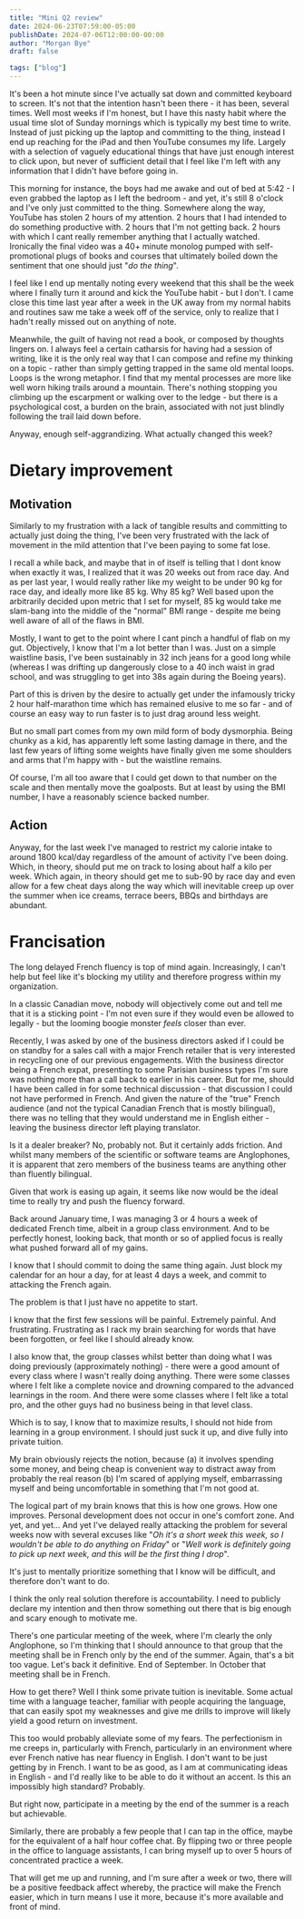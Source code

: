 ```yaml
---
title: "Mini Q2 review"
date: 2024-06-23T07:59:00-05:00
publishDate: 2024-07-06T12:00:00-00:00
author: "Morgan Bye"
draft: false

tags: ["blog"]
---
```


It's been a hot minute since I've actually sat down and committed keyboard to screen. It's not that the intention hasn't been there - it has been, several times. Well most weeks if I'm honest, but I have this nasty habit where the usual time slot of Sunday mornings which is typically my best time to write. Instead of just picking up the laptop and committing to the thing, instead I end up reaching for the iPad and then YouTube consumes my life. Largely with a selection of vaguely educational things that have just enough interest to click upon, but never of sufficient detail that I feel like I'm left with any information that I didn't have before going in.

This morning for instance, the boys had me awake and out of bed at 5:42 - I even grabbed the laptop as I left the bedroom - and yet, it's still 8 o'clock and I've only just committed to the thing. Somewhere along the way, YouTube has stolen 2 hours of my attention. 2 hours that I had intended to do something productive with. 2 hours that I'm not getting back. 2 hours with which I cant really remember anything that I actually watched. Ironically the final video was a 40+ minute monolog pumped with self-promotional plugs of books and courses that ultimately boiled down the sentiment that one should just "*do the thing*".

I feel like I end up mentally noting every weekend that this shall be the week where I finally turn it around and kick the YouTube habit - but I don't. I came close this time last year after a week in the UK away from my normal habits and routines saw me take a week off of the service, only to realize that I hadn't really missed out on anything of note.

Meanwhile, the guilt of having not read a book, or composed by thoughts lingers on. I always feel a certain catharsis for having had a session of writing, like it is the only real way that I can compose and refine my thinking on a topic - rather than simply getting trapped in the same old mental loops. Loops is the wrong metaphor. I find that my mental processes are more like well worn hiking trails around a mountain. There's nothing stopping you climbing up the escarpment or walking over to the ledge - but there is a psychological cost, a burden on the brain, associated with not just blindly following the trail laid down before.

Anyway, enough self-aggrandizing. What actually changed this week?

# Dietary improvement

## Motivation
Similarly to my frustration with a lack of tangible results and committing to actually just doing the thing, I've been very frustrated with the lack of movement in the mild attention that I've been paying to some fat lose.

I recall a while back, and maybe that in of itself is telling that I dont know when exactly it was, I realized that it was 20 weeks out from race day. And as per last year, I would really rather like my weight to be under 90 kg for race day, and ideally more like 85 kg. Why 85 kg? Well based upon the arbitrarily decided upon metric that I set for myself, 85 kg would take me slam-bang into the middle of the "normal" BMI range - despite me being well aware of all of the flaws in BMI.

Mostly, I want to get to the point where I cant pinch a handful of flab on my gut. Objectively, I know that I'm a lot better than I was. Just on a simple waistline basis, I've been sustainably in 32 inch jeans for a good long while (whereas I was drifting up dangerously close to a 40 inch waist in grad school, and was struggling to get into 38s again during the Boeing years).

Part of this is driven by the desire to actually get under the infamously tricky 2 hour half-marathon time which has remained elusive to me so far - and of course an easy way to run faster is to just drag around less weight.

But no small part comes from my own mild form of body dysmorphia. Being chunky as a kid, has apparently left some lasting damage in there, and the last few years of lifting some weights have finally given me some shoulders and arms that I'm happy with - but the waistline remains.

Of course, I'm all too aware that I could get down to that number on the scale and then mentally move the goalposts. But at least by using the BMI number, I have a reasonably science backed number.

## Action
Anyway, for the last week I've managed to restrict my calorie intake to around 1800 kcal/day regardless of the amount of activity I've been doing. Which, in theory, should put me on track to losing about half a kilo per week. Which again, in theory should get me to sub-90 by race day and even allow for a few cheat days along the way which will inevitable creep up over the summer when ice creams, terrace beers, BBQs and birthdays are abundant.


# Francisation
The long delayed French fluency is top of mind again. Increasingly, I can't help but feel like it's blocking my utility and therefore progress within my organization.

In a classic Canadian move, nobody will objectively come out and tell me that it is a sticking point - I'm not even sure if they would even be allowed to legally - but the looming boogie monster *feels* closer than ever.

Recently, I was asked by one of the business directors asked if I could be on standby for a sales call with a major French retailer that is very interested in recycling one of our previous engagements. With the business director being a French expat, presenting to some Parisian business types I'm sure was nothing more than a call back to earlier in his career. But for me, should I have been called in for some technical discussion - that discussion I could not have performed in French. And given the nature of the "true" French audience (and not the typical Canadian French that is mostly bilingual), there was no telling that they would understand me in English either - leaving the business director left playing translator.

Is it a dealer breaker? No, probably not. But it certainly adds friction. And whilst many members of the scientific or software teams are Anglophones, it is apparent that zero members of the business teams are anything other than fluently bilingual.

Given that work is easing up again, it seems like now would be the ideal time to really try and push the fluency forward.

Back around January time, I was managing 3 or 4 hours a week of dedicated French time, albeit in a group class environment. And to be perfectly honest, looking back, that month or so of applied focus is really what pushed forward all of my gains.

I know that I should commit to doing the same thing again. Just block my calendar for an hour a day, for at least 4 days a week, and commit to attacking the French again.

The problem is that I just have no appetite to start.

I know that the first few sessions will be painful. Extremely painful. And frustrating. Frustrating as I rack my brain searching for words that have been forgotten, or feel like I should already know.

I also know that, the group classes whilst better than doing what I was doing previously (approximately nothing) - there were a good amount of every class where I wasn't really doing anything. There were some classes where I felt like a complete novice and drowning compared to the advanced learnings in the room. And there were some classes where I felt like a total pro, and the other guys had no business being in that level class.

Which is to say, I know that to maximize results, I should not hide from learning in a group environment. I should just suck it up, and dive fully into private tuition.

My brain obviously rejects the notion, because (a) it involves spending some money, and being cheap is convenient way to distract away from probably the real reason (b) I'm scared of applying myself, embarrassing myself and being uncomfortable in something that I'm not good at.

The logical part of my brain knows that this is how one grows. How one improves. Personal development does not occur in one's comfort zone. And yet, and yet... And yet I've delayed really attacking the problem for several weeks now with several excuses like "*Oh it's a short week this week, so I wouldn't be able to do anything on Friday*" or "*Well work is definitely going to pick up next week, and this will be the first thing I drop*".

It's just to mentally prioritize something that I know will be difficult, and therefore don't want to do.

I think the only real solution therefore is accountability. I need to publicly declare my intention and then throw something out there that is big enough and scary enough to motivate me.

There's one particular meeting of the week, where I'm clearly the only Anglophone, so I'm thinking that I should announce to that group that the meeting shall be in French only by the end of the summer. Again, that's a bit too vague. Let's back it definitive. End of September. In October that meeting shall be in French.

How to get there? Well I think some private tuition is inevitable. Some actual time with a language teacher, familiar with people acquiring the language, that can easily spot my weaknesses and give me drills to improve will likely yield a good return on investment.

This too would probably alleviate some of my fears. The perfectionism in me creeps in, particularly with French, particularly in an environment where ever French native has near fluency in English. I don't want to be just getting by in French. I want to be as good, as I am at communicating ideas in English - and I'd really like to be able to do it without an accent. Is this an impossibly high standard? Probably.

But right now, participate in a meeting by the end of the summer is a reach but achievable.

Similarly, there are probably a few people that I can tap in the office, maybe for the equivalent of a half hour coffee chat. By flipping two or three people in the office to language assistants, I can bring myself up to over 5 hours of concentrated practice a week.

That will get me up and running, and I'm sure after a week or two, there will be a positive feedback affect whereby, the practice will make the French easier, which in turn means I use it more, because it's more available and front of mind.
